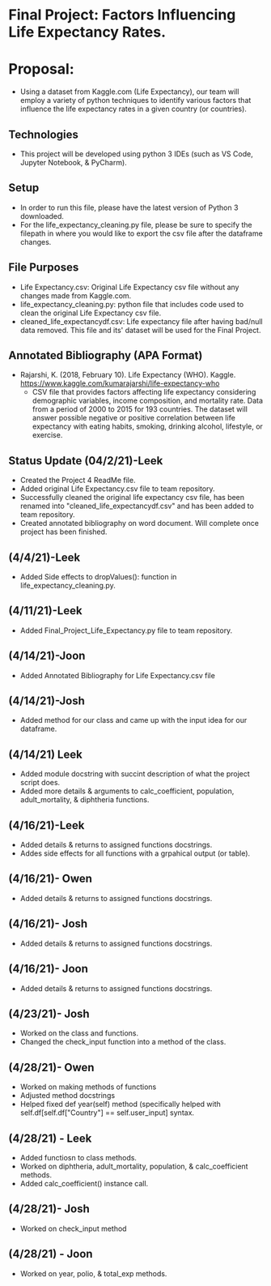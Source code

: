 # Final Project: Factors Influencing Life Expectancy Rates.

# Proposal: 
* Using a dataset from Kaggle.com (Life Expectancy), our team will employ a variety of python techniques to identify various factors that influence the life expectancy rates in a given country (or countries).

## Technologies 
* This project will be developed using python 3 IDEs (such as VS Code, Jupyter Notebook, & PyCharm). 

## Setup 
* In order to run this file, please have the latest version of Python 3 downloaded.
* For the life_expectancy_cleaning.py file, please be sure to specify the filepath in where you would like to export the csv file after the dataframe changes.  

## File Purposes
* Life Expectancy.csv: Original Life Expectancy csv file without any changes made from Kaggle.com. 
* life_expectancy_cleaning.py: python file that includes code used to clean the original Life Expectancy csv file. 
* cleaned_life_expectancydf.csv: Life expectancy file after having bad/null data removed. This file and its' dataset will be used for the Final Project. 

## Annotated Bibliography (APA Format) 
* Rajarshi, K. (2018, February 10). Life Expectancy (WHO). Kaggle. https://www.kaggle.com/kumarajarshi/life-expectancy-who
   * CSV file that provides factors affecting life expectancy considering demographic variables, income composition, and mortality rate. Data from a period of 2000 to 2015 for 193 countries. The dataset will answer possible negative or positive correlation between life expectancy with eating habits, smoking, drinking alcohol, lifestyle, or exercise.

## Status Update (04/2/21)-Leek 
* Created the Project 4 ReadMe file.
* Added original Life Expectancy.csv file to team repository.
* Successfully cleaned the original life expectancy csv file, has been renamed into "cleaned_life_expectancydf.csv" and has been added to team repository.
* Created annotated bibliography on word document. Will complete once project has been finished.

## (4/4/21)-Leek
* Added Side effects to dropValues(): function in life_expectancy_cleaning.py. 

## (4/11/21)-Leek 
* Added Final_Project_Life_Expectancy.py file to team repository. 

## (4/14/21)-Joon 
* Added Annotated Bibliography for Life Expectancy.csv file 

## (4/14/21)-Josh
* Added method for our class and came up with the input idea for our dataframe.

## (4/14/21) Leek
* Added module docstring with succint description of what the project script does. 
* Added more details & arguments to calc_coefficient, population, adult_mortality, & diphtheria functions. 

## (4/16/21)-Leek
* Added details & returns to assigned functions docstrings.
* Addes side effects for all functions with a grpahical output (or table).

## (4/16/21)- Owen
* Added details & returns to assigned functions docstrings.

## (4/16/21)- Josh
* Added details & returns to assigned functions docstrings.

## (4/16/21)- Joon
* Added details & returns to assigned functions docstrings.

## (4/23/21)- Josh
* Worked on the class and functions.
* Changed the check_input function into a method of the class.

## (4/28/21)- Owen
* Worked on making methods of functions
* Adjusted method docstrings
* Helped fixed def year(self) method (specifically helped with self.df[self.df["Country"] == self.user_input] syntax. 

## (4/28/21) - Leek
* Added functiosn to class methods.
* Worked on diphtheria, adult_mortality, population, & calc_coefficient methods. 
* Added calc_coefficient() instance call. 

## (4/28/21)- Josh
* Worked on check_input method

## (4/28/21) - Joon
* Worked on year, polio, & total_exp methods. 
